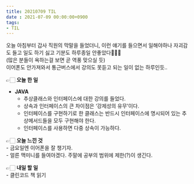 ```yaml
---
title: 20210709 TIL
date : 2021-07-09 00:00:00+0900
tags:
- TIL
---
```


오늘 아침부터 갑사 직원의 막말을 들었더니, 이런 얘기를 들으면서 일해야하나 자괴감도 들고 일도 하기 싫고 기분도 하루종일 안좋았다🤬🔥🔥  
(많은 분들이 욕하는걸 보면 곧 역풍 맞으실 듯)  
이어폰도 안가져와서 통근버스에서 강의도 못듣고 되는 일이 없는 하루인듯..

👉🏻 **오늘 한 일**  
* **JAVA**  
	- 추상클래스와 인터페이스에 대한 강의를 들었다.
	- 상속과 인터페이스의 큰 차이점은 ‘강제성의 유무’이다.
	- 인터페이스를 구현하기로 한 클래스는 반드시 인터페이스에 명시되어 있는 추상메서드들을 모두 구현해야 한다.
	- 인터페이스를 사용하면 다중 상속이 가능하다.

👉🏻 **오늘 느낀 것**  
	- 금요일엔 이어폰을 잘 챙기자.  
	- 얼른 맥미니를 들여야겠다. 주말에 공부의 범위에 제한(?)이 생긴다.  

👉🏻 **내일 할 일**  
	- 클린코드 책 읽기
